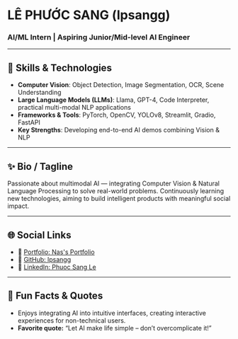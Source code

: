 # LÊ PHƯỚC SANG (lpsangg)

### AI/ML Intern | Aspiring Junior/Mid-level AI Engineer

---

## 🔑 Skills & Technologies

- **Computer Vision**: Object Detection, Image Segmentation, OCR, Scene Understanding
- **Large Language Models (LLMs)**: Llama, GPT-4, Code Interpreter, practical multi-modal NLP applications
- **Frameworks & Tools**: PyTorch, OpenCV, YOLOv8, Streamlit, Gradio, FastAPI
- **Key Strengths**: Developing end-to-end AI demos combining Vision & NLP

---

## ✨ Bio / Tagline

Passionate about multimodal AI — integrating Computer Vision & Natural Language Processing to solve real-world problems. Continuously learning new technologies, aiming to build intelligent products with meaningful social impact.

---

## 🌐 Social Links

- 🔗 [Portfolio: Nas's Portfolio](#)  
- 🐙 [GitHub: lpsangg](https://github.com/lpsangg)  
- 💼 [LinkedIn: Phuoc Sang Le](https://www.linkedin.com/in/lpsang/)

---

## 🎈 Fun Facts & Quotes

- Enjoys integrating AI into intuitive interfaces, creating interactive experiences for non-technical users.
- **Favorite quote:** “Let AI make life simple – don’t overcomplicate it!”
